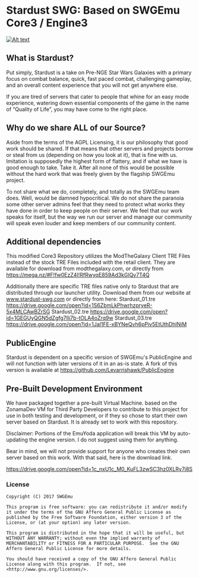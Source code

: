 # Stardust SWG: Based on SWGEmu Core3 / Engine3 #



[![Alt text](http://www.stardust-swg.com/Stardust-logo1.png)](http://www.stardust-swg.com)

## What is Stardust? ##

Put simply,  Stardust is a take on Pre-NGE Star Wars Galaxies with a primary focus on combat balance, quick, fast paced combat, challenging gameplay, and an overall content experience that you will not get anywhere else.

If you are tired of servers that cater to people that whine for an easy mode experience, watering down essential components of the game in the name of “Quality of Life”,  you may have come to the right place.

## Why do we share ALL of our Source? ##

Aside from the terms of the AGPL Licensing, it is our philosophy that good work should be shared.   If that means that other servers and projects borrow or steal from us (depending on how you look at it), that is fine with us.   Imitation is supposedly the highest form of flattery, and if what we have is good enough to take.  Take it.   After all none of this would be possible without the hard work that was freely given by the flagship SWGEmu project.    

To not share what we do, completely, and totally as the SWGEmu team does.   Well, would be damned hypocritical.   We do not share the paranoia some other server admins feel that they need to protect what works they have done in order to keep people on their server.  We feel that our work speaks for itself, but the way we run our server and manage our community will speak even louder and keep members of our community content.

## Additional dependencies ##

This modified Core3 Repository utilizes the ModTheGalaxy Client TRE Files instead of the stock TRE Files included with the retail client. They are available for download from modthegalaxy.com, or directly from https://mega.nz/#F!fw0EzZ4I!RfRwyqE859Ad3kGlQv7T4Q

Additionally there are specific TRE files native only to Stardust that are distributed through our launcher utility.  Download them from our website at www.stardust-swg.com  or directly from here:
Stardust_01.tre  https://drive.google.com/open?id=1S6ZbmLkPhwrhzpryeR-5x4MLCAwBZrSG
Stardust_02.tre  https://drive.google.com/open?id=1GEGUyQGN5dZgfg7Ili7b-tOLA4oZrq9w
Stardust_03.tre  https://drive.google.com/open?id=1JaI1FE-xBYNeQvh6pPiv5EtUthDhlNiM

## PublicEngine ##

Stardust is dependent on a specific version of SWGEmu's PublicEngine and will not function with later versions of it in an as-is state.    A fork of this version is available at https://github.com/Levarrishawk/PublicEngine

## Pre-Built Development Environment ##
We have packaged together a pre-built Virtual Machine. based on the ZonamaDev VM for Third Party Developers to contribute to this project for use in both testing and development, or if they so chose to start their own server based on Stardust.   It is already set to work with this repository.    

Disclaimer:  Portions of the EmuYoda application will break this VM by auto-updating the engine version.   I do not suggest using them for anything.

Bear in mind, we will not provide support for anyone who creates their own server based on this work.   With that said, here is the download link.

https://drive.google.com/open?id=1c_nxU1c_M0_KuFL3zwSC3hz0XLRy7i8S

### License ###
    Copyright (C) 2017 SWGEmu

    This program is free software: you can redistribute it and/or modify
    it under the terms of the GNU Affero General Public License as published by the Free Software Foundation, either version 3 of the License, or (at your option) any later version.

    This program is distributed in the hope that it will be useful, but WITHOUT ANY WARRANTY; without even the implied warranty of MERCHANTABILITY or FITNESS FOR A PARTICULAR PURPOSE.  See the GNU Affero General Public License for more details.

    You should have received a copy of the GNU Affero General Public License along with this program.  If not, see <http://www.gnu.org/licenses/>.

